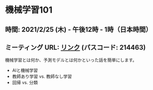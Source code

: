 # 機械学習101

## 時間: 2021/2/25 (木) - 午後12時 - 1時（日本時間）
## ミーティング URL: [リンク](https://us02web.zoom.us/j/331585134?pwd=VGVyeXBRWjFMT2hESFdhSU45Z2d0dz09) (パスコード: 214463)

機械学習とは何か、予測モデルとは何かといった話を簡単にします。

- AIと機械学習
- 教師あり学習 vs. 教師なし学習
- 回帰 vs. 分類
